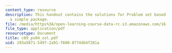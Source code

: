 ```yaml
---
content_type: resource
description: This handout contains the solutions for Problem set based on writing
  a simple package.
file: /media/https%3A/open-learning-course-data-rc.s3.amazonaws.com/16-01-unified-engineering-i-ii-iii-iv-fall-2005-spring-2006/293a587154972a91f6008774db4f281a_c09_ps04_sol.pdf
file_type: application/pdf
resourcetype: Document
title: c09_ps04_sol.pdf
uid: 293a5871-5497-2a91-f600-8774db4f281a
---
```


